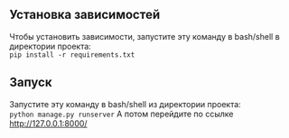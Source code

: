 ## Установка зависимостей

Чтобы установить зависимости, запустите эту команду в bash/shell в директории проекта: <br>
`pip install -r requirements.txt`

## Запуск

Запустите эту команду в bash/shell из директории проекта: <br>
`python manage.py runserver`
А потом перейдите по ссылке http://127.0.0.1:8000/
